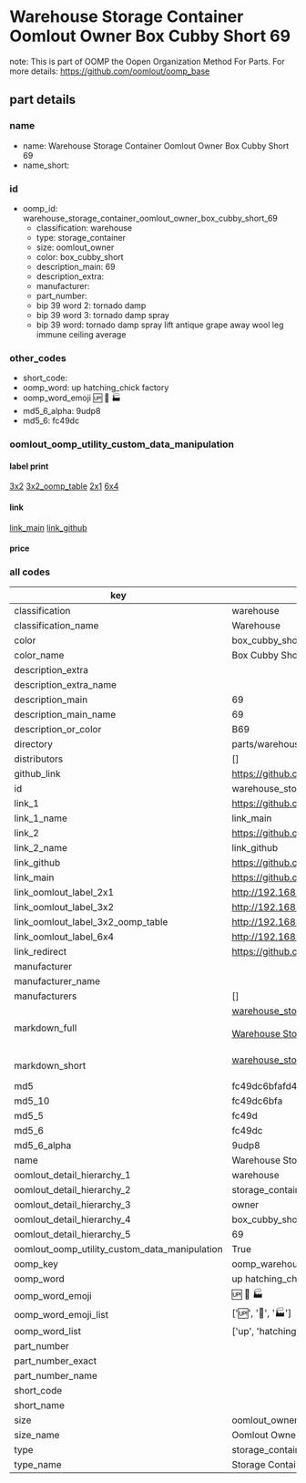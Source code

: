 # Warehouse Storage Container Oomlout Owner Box Cubby Short 69  

note: This is part of OOMP the Oopen Organization Method For Parts. For more details: https://github.com/oomlout/oomp_base

##  part details
  







### name
* name: Warehouse Storage Container Oomlout Owner Box Cubby Short 69
* name_short: 
### id
* oomp_id: warehouse_storage_container_oomlout_owner_box_cubby_short_69
  * classification: warehouse
  * type: storage_container
  * size: oomlout_owner
  * color: box_cubby_short
  * description_main: 69
  * description_extra: 
  * manufacturer: 
  * part_number: 
  * bip 39 word 2: tornado damp
  * bip 39 word 3: tornado damp spray
  * bip 39 word: tornado damp spray lift antique grape away wool leg immune ceiling average

### other_codes
* short_code: 
* oomp_word: up hatching_chick factory
* oomp_word_emoji :up: :hatching_chick: :factory:
* md5_6_alpha: 9udp8
* md5_6: fc49dc






### oomlout_oomp_utility_custom_data_manipulation
#### label print
[3x2](http://192.168.1.245:1112/?label=oomp%209udp8)
[3x2_oomp_table](http://192.168.1.108:1112/?label=oomp%209udp8)
[2x1](http://192.168.1.242:1112/?label=oomp%209udp8)
[6x4](http://192.168.1.55:1112/?label=oomp%209udp8)    

#### link

[link_main](https://github.com/oomlout/oomlout_oomp_version_1_messy/tree/main/parts/warehouse_storage_container_oomlout_owner_box_cubby_short_69) [link_github](https://github.com/oomlout/oomlout_oomp_version_1_messy/tree/main/parts/warehouse_storage_container_oomlout_owner_box_cubby_short_69)                             

#### price







### all codes 
| key | value |  
| --- | --- |  
| classification | warehouse |  
| classification_name | Warehouse |  
| color | box_cubby_short |  
| color_name | Box Cubby Short |  
| description_extra |  |  
| description_extra_name |  |  
| description_main | 69 |  
| description_main_name | 69 |  
| description_or_color | B69 |  
| directory | parts/warehouse_storage_container_oomlout_owner_box_cubby_short_69 |  
| distributors | [] |  
| github_link | https://github.com/oomlout/oomlout_oomp_part_src/tree/main/parts/warehouse_storage_container_oomlout_owner_box_cubby_short_69 |  
| id | warehouse_storage_container_oomlout_owner_box_cubby_short_69 |  
| link_1 | https://github.com/oomlout/oomlout_oomp_version_1_messy/tree/main/parts/warehouse_storage_container_oomlout_owner_box_cubby_short_69 |  
| link_1_name | link_main |  
| link_2 | https://github.com/oomlout/oomlout_oomp_version_1_messy/tree/main/parts/warehouse_storage_container_oomlout_owner_box_cubby_short_69 |  
| link_2_name | link_github |  
| link_github | https://github.com/oomlout/oomlout_oomp_version_1_messy/tree/main/parts/warehouse_storage_container_oomlout_owner_box_cubby_short_69 |  
| link_main | https://github.com/oomlout/oomlout_oomp_version_1_messy/tree/main/parts/warehouse_storage_container_oomlout_owner_box_cubby_short_69 |  
| link_oomlout_label_2x1 | http://192.168.1.242:1112/?label=oomp%209udp8 |  
| link_oomlout_label_3x2 | http://192.168.1.245:1112/?label=oomp%209udp8 |  
| link_oomlout_label_3x2_oomp_table | http://192.168.1.108:1112/?label=oomp%209udp8 |  
| link_oomlout_label_6x4 | http://192.168.1.55:1112/?label=oomp%209udp8 |  
| link_redirect | https://github.com/oomlout/oomlout_oomp_version_1_messy/tree/main/parts/warehouse_storage_container_oomlout_owner_box_cubby_short_69 |  
| manufacturer |  |  
| manufacturer_name |  |  
| manufacturers | [] |  
| markdown_full | [warehouse_storage_container_oomlout_owner_box_cubby_short_69](none)<br>[](none)<br>[Warehouse Storage Container Oomlout Owner Box Cubby Short 69](none)<br><br> |  
| markdown_short | [warehouse_storage_container_oomlout_owner_box_cubby_short_69](none)<br><br> |  
| md5 | fc49dc6bfafd420d9704f817a5cdcf2b |  
| md5_10 | fc49dc6bfa |  
| md5_5 | fc49d |  
| md5_6 | fc49dc |  
| md5_6_alpha | 9udp8 |  
| name | Warehouse Storage Container Oomlout Owner Box Cubby Short 69 |  
| oomlout_detail_hierarchy_1 | warehouse |  
| oomlout_detail_hierarchy_2 | storage_container |  
| oomlout_detail_hierarchy_3 | owner |  
| oomlout_detail_hierarchy_4 | box_cubby_short |  
| oomlout_detail_hierarchy_5 | 69 |  
| oomlout_oomp_utility_custom_data_manipulation | True |  
| oomp_key | oomp_warehouse_storage_container_oomlout_owner_box_cubby_short_69 |  
| oomp_word | up hatching_chick factory |  
| oomp_word_emoji | :up: :hatching_chick: :factory: |  
| oomp_word_emoji_list | [':up:', ':hatching_chick:', ':factory:'] |  
| oomp_word_list | ['up', 'hatching_chick', 'factory'] |  
| part_number |  |  
| part_number_exact |  |  
| part_number_name |  |  
| short_code |  |  
| short_name |  |  
| size | oomlout_owner |  
| size_name | Oomlout Owner |  
| type | storage_container |  
| type_name | Storage Container |  
